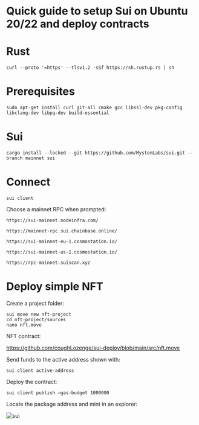# Quick guide to setup Sui on Ubuntu 20/22 and deploy contracts

# Rust
```
curl --proto '=https' --tlsv1.2 -sSf https://sh.rustup.rs | sh
```
# Prerequisites
```
sudo apt-get install curl git-all cmake gcc libssl-dev pkg-config libclang-dev libpq-dev build-essential
```
# Sui
```
cargo install --locked --git https://github.com/MystenLabs/sui.git --branch mainnet sui
```
# Connect
```
sui client
```
Choose a mainnet RPC when prompted:
```
https://sui-mainnet.nodeinfra.com/

https://mainnet-rpc.sui.chainbase.online/

https://sui-mainnet-eu-1.cosmostation.io/

https://sui-mainnet-us-1.cosmostation.io/

https://rpc-mainnet.suiscan.xyz
```
# Deploy simple NFT

Create a project folder:
```
sui move new nft-project
cd nft-project/sources
nano nft.move
```
NFT contract:

https://github.com/coughLozenge/sui-deploy/blob/main/src/nft.move


Send funds to the active address shown with:
```
sui client active-address
```
Deploy the contract:
```
sui client publish –gas-budget 1000000
```
Locate the package address and mint in an explorer:

![sui](https://github.com/coughLozenge/sui-deploy/assets/106449031/a019b8ce-ffcd-4069-88f8-168a8985d37b)


